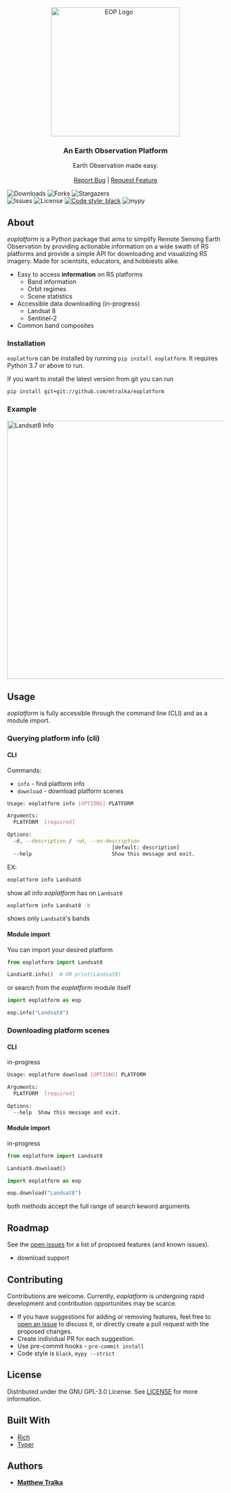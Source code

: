 <br/>
<p align="center">
  <a href="https://github.com/mtralka/EOPlatform">
    <img src="images/logo.jpg" alt="EOP Logo" width="300" height="300">
  </a>

  <h3 align="center">An Earth Observation Platform</h3>

  <p align="center">
    Earth Observation made easy. 
    <br/>
    <br/>
    <a href="https://github.com/mtralka/EOPlatform/issues">Report Bug</a>
    |
    <a href="https://github.com/mtralka/EOPlatform/issues">Request Feature</a>
  </p>
</p>

![Downloads](https://img.shields.io/github/downloads/mtralka/EOPlatform/total) ![Forks](https://img.shields.io/github/forks/mtralka/EOPlatform?style=social) ![Stargazers](https://img.shields.io/github/stars/mtralka/EOPlatform?style=social) <br/> ![Issues](https://img.shields.io/github/issues/mtralka/EOPlatform) ![License](https://img.shields.io/github/license/mtralka/EOPlatform) [![Code style: black](https://img.shields.io/badge/code%20style-black-000000.svg)](https://github.com/psf/black) ![mypy](https://img.shields.io/badge/mypy-checked-brightgreen)

## About

*eoplatform* is a Python package that aims to simplify Remote Sensing Earth Observation by providing actionable information on a wide swath of RS platforms and provide a simple API for downloading and visualizing RS imagery. Made for scientsits, educators, and hobbiests alike.

* Easy to access **information** on RS platforms
  * Band information
  * Orbit regimes
  * Scene statistics
* Accessible data downloading (in-progress)
  * Landsat 8
  * Sentinel-2
* Common band composites

### Installation

`eoplatform` can be installed by running `pip install eoplatform`. It requires Python 3.7 or above to run. 

If you want to install the latest version from git you can run 

```sh
pip install git+git://github.com/mtralka/eoplatform
```

### Example

<img src="images/eoplatform-info-landsat8.PNG" alt="Landsat8 Info" width="600">

## Usage

*eoplatform* is fully accessible through the command line (CLI) and as a module import.

### Querying platform info (cli)

#### CLI

Commands:

* `info` - find platform info
* `download` - download platform scenes

```sh
Usage: eoplatform info [OPTIONS] PLATFORM

Arguments:
  PLATFORM  [required]

Options:
  -d, --description / -nd, --no-description
                                  [default: description]     
  --help                          Show this message and exit.
```

EX:

```sh
eoplatform info Landsat8
```

show all info *eoplatform* has on `Landsat8`

```sh
eoplatform info Landsat8 -b
```

shows only `Landsat8`'s bands

#### Module import

You can import your desired platform

```python
from eoplatform import Landsat8

Landsat8.info()  # OR print(Landsat8)
```

or search from the *eoplatform* module itself

```python
import eoplatform as eop

eop.info("Landsat8")
```

### Downloading platform scenes

#### CLI

in-progress

```sh
Usage: eoplatform download [OPTIONS] PLATFORM

Arguments:
  PLATFORM  [required]

Options:
  --help  Show this message and exit.
```

#### Module import

 in-progress

 ```python
from eoplatform import Landsat8

Landsat8.download()
```

```python
import eoplatform as eop

eop.download("Landsat8")
```

both methods accept the full range of search keword arguments

## Roadmap

See the [open issues](https://github.com/mtralka/EOPlatform/issues) for a list of proposed features (and known issues).

* download support


## Contributing

Contributions are welcome. Currently, *eoplatform* is undergoing rapid development and contribution opportunities may be scarce.

* If you have suggestions for adding or removing features, feel free to [open an issue](https://github.com/mtralka/EOPlatform/issues/new) to discuss it, or directly create a pull request with the proposed changes.
* Create individual PR for each suggestion.
* Use pre-commit hooks - `pre-commit install`
* Code style is `black`, `mypy --strict`

## License

Distributed under the GNU GPL-3.0 License. See [LICENSE](https://github.com/mtralka/EOPlatform/blob/main/LICENSE.md) for more information.

## Built With

* [Rich](https://github.com/willmcgugan/rich)
* [Typer](https://github.com/tiangolo/typer)

## Authors

* [**Matthew Tralka**](https://github.com/mtralka/)
